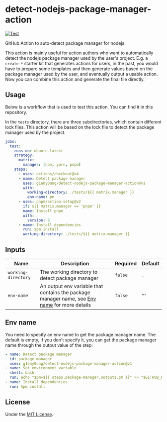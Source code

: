 # detect-nodejs-package-manager-action

[![Test](https://github.com/g1eny0ung/detect-nodejs-package-manager-action/actions/workflows/test.yaml/badge.svg)](https://github.com/g1eny0ung/detect-nodejs-package-manager-action/actions/workflows/test.yaml)

GitHub Action to auto-detect package manager for nodejs.

This action is mainly useful for action authors who want to automatically detect
the nodejs package manager used by the user's project. E.g. a `create-*` starter kit
that generates actions for users, in the past, you would have to prepare some templates
and then generate values based on the package manager used by the user,
and eventually output a usable action. Now you can combine this action and generate the final file directly.

## Usage

Below is a workflow that is used to test this action. You can find it in this repository.

In the `tests` directory, there are three subdirectories, which contain different lock files.
This action will be based on the lock file to detect the package manager used by the project.

```yaml
jobs:
  test:
    runs-on: ubuntu-latest
    strategy:
      matrix:
        manager: [npm, yarn, pnpm]
    steps:
      - uses: actions/checkout@v4
      - name: Detect package manager
        uses: g1eny0ung/detect-nodejs-package-manager-action@v1
        with:
          working-directory: ./tests/${{ matrix.manager }}
          env-name: pm
      - uses: pnpm/action-setup@v2
        if: ${{ matrix.manager == 'pnpm' }}
        name: Install pnpm
        with:
          version: 8
      - name: Install dependencies
        run: $pm install
        working-directory: ./tests/${{ matrix.manager }}
```

## Inputs

| Name                | Description                                                                                               | Required | Default |
| ------------------- | --------------------------------------------------------------------------------------------------------- | -------- | ------- |
| `working-directory` | The working directory to detect package manager                                                           | `false`  | `.`     |
| `env-name`          | An output env variable that contains the package manager name, see [Env name](#env-name) for more details | `false`  | `""`    |

## Env name

You need to specify an env name to get the package manager name. The default is empty, if you don't specify it, you can get the package manager name through the output value of the step:

```yaml
- name: Detect package manager
  id: package-manager
  uses: g1eny0ung/detect-nodejs-package-manager-action@v1
- name: Set environment variable
  shell: bash
  run: echo "$pm=${{ steps.package-manager.outputs.pm }}" >> "$GITHUB_ENV"
- name: Install dependencies
  run: $pm install
```

## License

Under the [MIT License](./LICENSE).
